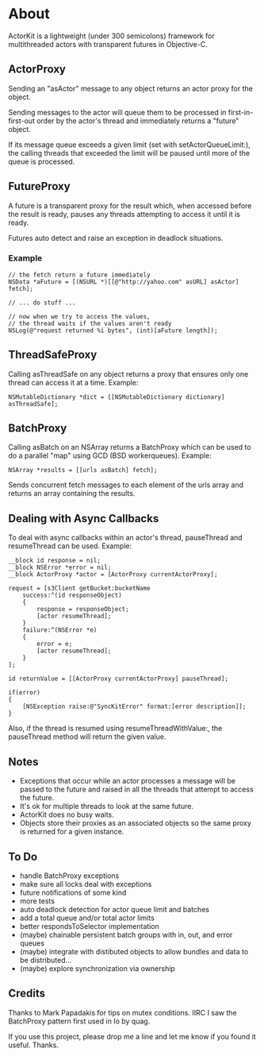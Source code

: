 # About

ActorKit is a lightweight (under 300 semicolons) framework for multithreaded actors with transparent futures in Objective-C.

## ActorProxy

Sending an "asActor" message to any object returns an actor proxy for the object.

Sending messages to the actor will queue them to be processed in first-in-first-out order by the actor's thread and immediately returns a "future" object.

If its message queue exceeds a given limit (set with setActorQueueLimit:), the calling threads that exceeded the limit will be paused until more of the queue is processed.

## FutureProxy

A future is a transparent proxy for the result which, when accessed before the result is ready, pauses any threads attempting to access it until it is ready. 	

Futures auto detect and raise an exception in deadlock situations.

### Example

```objc
// the fetch return a future immediately
NSData *aFuture = [(NSURL *)[[@"http://yahoo.com" asURL] asActor] fetch];

// ... do stuff ...

// now when we try to access the values, 
// the thread waits if the values aren't ready
NSLog(@"request returned %i bytes", (int)[aFuture length]); 
```

## ThreadSafeProxy

Calling asThreadSafe on any object returns a proxy that ensures only one thread can access it at a time. Example:

```objc
NSMutableDictionary *dict = [[NSMutableDictionary dictionary] asThreadSafe];
```

## BatchProxy

Calling asBatch on an NSArray returns a BatchProxy which can be used to do a parallel "map" using GCD (BSD workerqueues). Example:

```objc
NSArray *results = [[urls asBatch] fetch];
```

Sends concurrent fetch messages to each element of the urls array and returns an array containing the results.

## Dealing with Async Callbacks

To deal with async callbacks within an actor's thread, pauseThread and resumeThread can be used. Example:

```objc
__block id response = nil;
__block NSError *error = nil;
__block ActorProxy *actor = [ActorProxy currentActorProxy];

request = [s3Client getBucket:bucketName
    success:^(id responseObject) 
    {
        response = responseObject;
        [actor resumeThread];	
    }
    failure:^(NSError *e)
    {
        error = e;
        [actor resumeThread];
    }
];
                   
id returnValue = [[ActorProxy currentActorProxy] pauseThread];

if(error)
{
    [NSException raise:@"SyncKitError" format:[error description]];
}
```

Also, if the thread is resumed using resumeThreadWithValue:, the pauseThread method will return the given value. 

## Notes

- Exceptions that occur while an actor processes a message will be passed to the future and raised in all the threads that attempt to access the future.
- It's ok for multiple threads to look at the same future. 
- ActorKit does no busy waits.
- Objects store their proxies as an associated objects so the same proxy is returned for a given instance.

## To Do

- handle BatchProxy exceptions
- make sure all locks deal with exceptions
- future notifications of some kind
- more tests
- auto deadlock detection for actor queue limit and batches
- add a total queue and/or total actor limits
- better respondsToSelector implementation
- (maybe) chainable persistent batch groups with in, out, and error queues
- (maybe) integrate with distibuted objects to allow bundles and data to be distributed...
- (maybe) explore synchronization via ownership 

## Credits

Thanks to Mark Papadakis for tips on mutex conditions.
IIRC I saw the BatchProxy pattern first used in Io by quag.

If you use this project, please drop me a line and let me know if you found it useful. Thanks.
